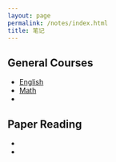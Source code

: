 ```yaml
---
layout: page
permalink: /notes/index.html
title: 笔记
---
```


## General Courses

- [English](https://qaz0604.github.io/notes/01.md)
- [Math](https://qaz0604.github.io/notes/02.md)
-

## Paper Reading

-
-

<br>
